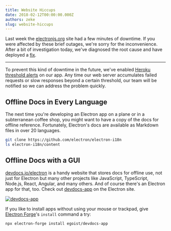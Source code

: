 ```yaml
---
title: Website Hiccups
date: 2018-02-12T00:00:00.000Z
authors: zeke
slug: website-hiccups
---
```


Last week the [electronjs.org](https://electronjs.org) site had a few minutes
of downtime. If you were affected by these brief outages, we're sorry
for the inconvenience. After a bit of investigation today, we've diagnosed
the root cause and have deployed a [fix](https://github.com/electron/electronjs.org/pull/1076).

---

To prevent this kind of downtime in the future, we've enabled
[Heroku threshold alerts](https://devcenter.heroku.com/articles/metrics#threshold-alerting)
on our app. Any time our web server accumulates failed requests or slow responses beyond a certain threshold, our team will be notified so we can
address the problem quickly.

## Offline Docs in Every Language

The next time you're developing an Electron app on a plane or in a subterranean
coffee shop, you might want to have a copy of the docs for offline reference.
Fortunately, Electron's docs are available as Markdown files in over 20
languages.

```sh
git clone https://github.com/electron/electron-i18n
ls electron-i18n/content
```

## Offline Docs with a GUI

[devdocs.io/electron](https://devdocs.io/electron/) is a handy website that
stores docs for offline use, not just for Electron but many other projects like
JavaScript, TypeScript, Node.js, React, Angular, and many others. And of course
there's an Electron app for that, too.
Check out [devdocs-app](https://electronjs.org/apps/devdocs-app)
on the Electron site.

[![devdocs-app](https://user-images.githubusercontent.com/8784712/27121730-11676ba8-511b-11e7-8c01-00444ee8501a.png)](https://electronjs.org/apps/devdocs-app)

If you like to install apps without using your mouse or trackpad, give
[Electron Forge](https://electronforge.io/)'s `install` command a try:

```sh
npx electron-forge install egoist/devdocs-app
```
